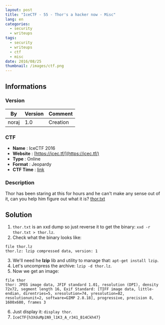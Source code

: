 ```yaml
---
layout: post
title: "IceCTF - 55 - Thor's a hacker now - Misc"
lang: en
categories:
  - security
  - writeups
tags:
  - security
  - writeups
  - ctf
  - misc
date: 2016/08/25
thumbnail: /images/ctf.png
---
```

## Informations

### Version

| By    | Version | Comment
| ---   | ---     | ---
| noraj | 1.0     | Creation

### CTF

- **Name** : IceCTF 2016
- **Website** : [https://icec.tf/](https://icec.tf/)
- **Type** : Online
- **Format** : Jeopardy
- **CTF Time** : [link](https://ctftime.org/event/319)

### Description

Thor has been staring at this for hours and he can't make any sense out of it, can you help him figure out what it is? [thor.txt](https://play.icec.tf/problem-static/thor_7101f3b9690d5dc6c3afefa49d82e0526b278ec1c564139369ad22c28721d4cf.txt)

## Solution

1. `thor.txt` is an xxd dump so just reverse it to get the binary: `xxd -r thor.txt > thor.lz`.
2. Check what the binary looks like:
```
file thor.lz
thor.lz: lzip compressed data, version: 1
```
3. We'll need he **lzip** lib and utility to manage that: `apt-get install lzip`.
4. Let's uncompress the archive: `lzip -d thor.lz`.
5. Now we get an image:
```
file thor
thor: JPEG image data, JFIF standard 1.01, resolution (DPI), density 72x72, segment length 16, Exif Standard: [TIFF image data, little-endian, direntries=5, xresolution=74, yresolution=82, resolutionunit=2, software=GIMP 2.8.18], progressive, precision 8, 1600x680, frames 3
```
6. Just display it: `display thor`.
7. `IceCTF{h3XduMp1N9_l1K3_A_r341_B14Ckh47}`
